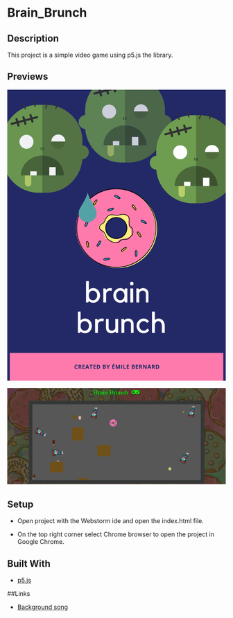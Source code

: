 # Brain_Brunch

## Description
This project is a simple video game using p5.js the library.

## Previews
![Poster](docs/poster/brain_brunch_poster.png?raw=true "Poster")

![Capture](docs/preview/Capture.PNG?raw=true "Capture")

## Setup
- Open project with the Webstorm ide and open the index.html file.

- On the top right corner select Chrome browser to open the project in Google Chrome.

## Built With
- [p5.js](https://p5js.org/)

##Links
- [Background song](https://www.purple-planet.com/energy)
